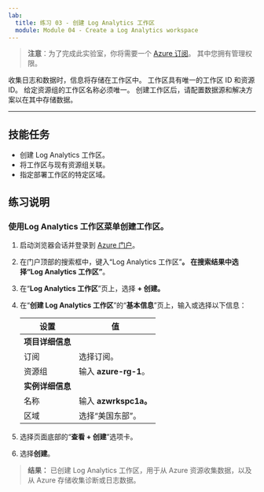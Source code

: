 ```yaml
---
lab:
  title: 练习 03 - 创建 Log Analytics 工作区
  module: Module 04 - Create a Log Analytics workspace
---
```



>**注意**：为了完成此实验室，你将需要一个 [Azure 订阅](https://azure.microsoft.com/en-us/free/?azure-portal=true)。 其中您拥有管理权限。 


收集日志和数据时，信息将存储在工作区中。 工作区具有唯一的工作区 ID 和资源 ID。 给定资源组的工作区名称必须唯一。 创建工作区后，请配置数据源和解决方案以在其中存储数据。 

---

## 技能任务

- 创建 Log Analytics 工作区。
- 将工作区与现有资源组关联。
- 指定部署工作区的特定区域。

## 练习说明 

### 使用Log Analytics 工作区菜单创建工作区。

1. 启动浏览器会话并登录到 [Azure 门户](https://portal.azure.com/)。
   
2. 在门户顶部的搜索框中，键入“Log Analytics 工作区”****。 在搜索结果中选择“Log Analytics 工作区”****。

3. 在“**Log Analytics 工作区**”页上，选择 **+ 创建。**

4. 在“**创建 Log Analytics 工作区**”的“**基本信息**”页上，输入或选择以下信息：
   
   |设置|值|
   |---|---|
   |**项目详细信息**|
   |订阅|选择订阅。|
   |资源组|输入 **azure-rg-1**。|
   |**实例详细信息**|
   |名称|输入 **azwrkspc1a。**|
   |区域|选择“美国东部”。|

5. 选择页面底部的“**查看 + 创建**”选项卡。
  
6. 选择**创建**。

> **结果：** 已创建 Log Analytics 工作区，用于从 Azure 资源收集数据，以及从 Azure 存储收集诊断或日志数据。
